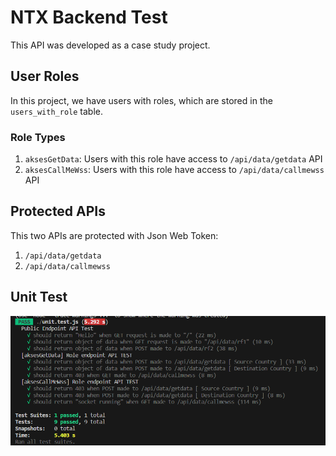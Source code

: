 # NTX Backend Test

This API was developed as a case study project.

## User Roles

In this project, we have users with roles, which are stored in the `users_with_role` table.

### Role Types

1. `aksesGetData`: Users with this role have access to `/api/data/getdata` API
2. `aksesCallMeWss`: Users with this role have access to `/api/data/callmewss` API

## Protected APIs

This two APIs are protected with Json Web Token:
1. `/api/data/getdata`
2. `/api/data/callmewss`

## Unit Test

![Sequelize Delayed 3 Seconds](/unit_test.png)
